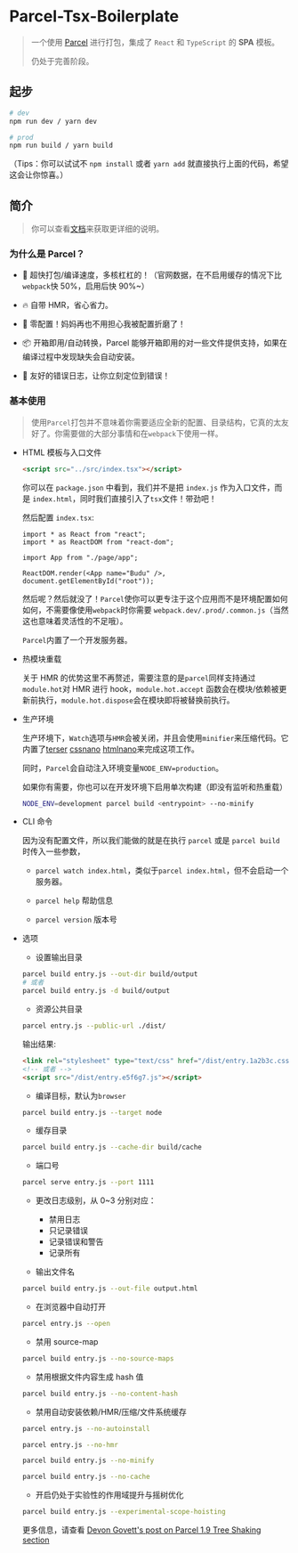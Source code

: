 # Parcel-Tsx-Boilerplate

> 一个使用 [Parcel](https://github.com/parcel-bundler/parcel) 进行打包，集成了 `React` 和 `TypeScript` 的 **SPA** 模板。
>
> 仍处于完善阶段。

## 起步

```bash
# dev
npm run dev / yarn dev

# prod
npm run build / yarn build
```

（Tips：你可以试试不 `npm install` 或者 `yarn add` 就直接执行上面的代码，希望这会让你惊喜。）

## 简介

> 你可以查看[文档](https://parceljs.org/)来获取更详细的说明。

### 为什么是 Parcel？

- 🚀 超快打包/编译速度，多核杠杠的！（官网数据，在不启用缓存的情况下比`webpack`快 50%，启用后快 90%~）

- 🔥 自带 HMR，省心省力。

- 🐠 零配置！妈妈再也不用担心我被配置折磨了！

- 📦 开箱即用/自动转换，Parcel 能够开箱即用的对一些文件提供支持，如果在编译过程中发现缺失会自动安装。

- 🚨 友好的错误日志，让你立刻定位到错误！

### 基本使用

> 使用`Parcel`打包并不意味着你需要适应全新的配置、目录结构，它真的太友好了。你需要做的大部分事情和在`webpack`下使用一样。

- HTML 模板与入口文件

  ```html
  <script src="../src/index.tsx"></script>
  ```

  你可以在 `package.json` 中看到，我们并不是把 `index.js` 作为入口文件，而是 `index.html`，同时我们直接引入了`tsx`文件！带劲吧！

  然后配置 `index.tsx`:

  ```tsx
  import * as React from "react";
  import * as ReactDOM from "react-dom";

  import App from "./page/app";

  ReactDOM.render(<App name="Budu" />, document.getElementById("root"));
  ```

  然后呢？然后就没了！`Parcel`使你可以更专注于这个应用而不是环境配置如何如何，不需要像使用`webpack`时你需要 `webpack.dev/.prod/.common.js`（当然这也意味着灵活性的不足哦）。

  `Parcel`内置了一个开发服务器。

- 热模块重载

  关于 HMR 的优势这里不再赘述，需要注意的是`parcel`同样支持通过`module.hot`对 HMR 进行 hook，`module.hot.accept` 函数会在模块/依赖被更新前执行，`module.hot.dispose`会在模块即将被替换前执行。

- 生产环境

  生产环境下，`Watch`选项与`HMR`会被关闭，并且会使用`minifier`来压缩代码。它内置了[terser](https://github.com/fabiosantoscode/terser) [cssnano](http://cssnano.co/) [htmlnano](https://github.com/posthtml/htmlnano)来完成这项工作。

  同时，`Parcel`会自动注入环境变量`NODE_ENV=production`。

  如果你有需要，你也可以在开发环境下启用单次构建（即没有监听和热重载）

  ```bash
  NODE_ENV=development parcel build <entrypoint> --no-minify
  ```

- CLI 命令

  因为没有配置文件，所以我们能做的就是在执行 `parcel` 或是 `parcel build` 时传入一些参数，

  - `parcel watch index.html`，类似于`parcel index.html`，但不会启动一个服务器。

  - `parcel help` 帮助信息

  - `parcel version` 版本号

- 选项

  - 设置输出目录

  ```BASH
  parcel build entry.js --out-dir build/output
  # 或者
  parcel build entry.js -d build/output
  ```

  - 资源公共目录

  ```bash
  parcel entry.js --public-url ./dist/
  ```

  输出结果:

  ```html
  <link rel="stylesheet" type="text/css" href="/dist/entry.1a2b3c.css" />
  <!-- 或者 -->
  <script src="/dist/entry.e5f6g7.js"></script>
  ```

  - 编译目标，默认为`browser`

  ```bash
  parcel build entry.js --target node
  ```

  - 缓存目录

  ```bash
  parcel build entry.js --cache-dir build/cache
  ```

  - 端口号

  ```bash
  parcel serve entry.js --port 1111
  ```

  - 更改日志级别，从 0~3 分别对应：

    - 禁用日志
    - 只记录错误
    - 记录错误和警告
    - 记录所有

  - 输出文件名

  ```bash
  parcel build entry.js --out-file output.html
  ```

  - 在浏览器中自动打开

  ```bash
  parcel entry.js --open
  ```

  - 禁用 source-map

  ```bash
  parcel build entry.js --no-source-maps
  ```

  - 禁用根据文件内容生成 hash 值

  ```bash
  parcel build entry.js --no-content-hash
  ```

  - 禁用自动安装依赖/HMR/压缩/文件系统缓存

  ```bash
  parcel entry.js --no-autoinstall

  parcel entry.js --no-hmr

  parcel build entry.js --no-minify

  parcel build entry.js --no-cache
  ```

  - 开启仍处于实验性的作用域提升与摇树优化

  ```bash
  parcel build entry.js --experimental-scope-hoisting
  ```

  更多信息，请查看 [Devon Govett's post on Parcel 1.9 Tree Shaking section](https://medium.com/@devongovett/parcel-v1-9-0-tree-shaking-2x-faster-watcher-and-more-87f2e1a70f79#4ed3)
